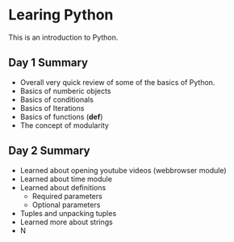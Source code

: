 # Learing Python
This is an introduction to Python.

## Day 1 Summary
- Overall very quick review of some of the basics of Python.
- Basics of numberic objects
- Basics of conditionals
- Basics of Iterations
- Basics of functions (**def**)
- The concept of modularity

## Day 2 Summary
- Learned about opening youtube videos (webbrowser module)
- Learned about time module
- Learned about definitions
    - Required parameters
    - Optional parameters
- Tuples and unpacking tuples
- Learned more about strings
- N